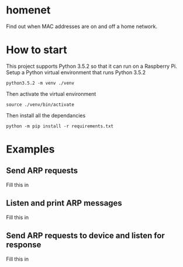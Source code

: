 # homenet

Find out when MAC addresses are on and off a home network.

# How to start

This project supports Python 3.5.2 so that it can run on a Raspberry Pi. Setup a Python virtual environment that runs Python 3.5.2

```python3.5.2 -m venv ./venv```

Then activate the virtual environment

```source ./venv/bin/activate```

Then install all the dependancies

```python -m pip install -r requirements.txt```

# Examples

## Send ARP requests

Fill this in

## Listen and print ARP messages

Fill this in

## Send ARP requests to device and listen for response

Fill this in
